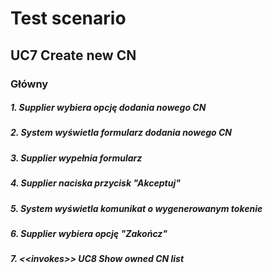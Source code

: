 # Test scenario

## UC7 Create new CN

### Główny

##### 1. __Supplier__ wybiera opcję dodania nowego CN
##### 2. System wyświetla formularz dodania nowego CN
##### 3. __Supplier__ wypełnia formularz 
##### 4. __Supplier__ naciska przycisk "Akceptuj"
##### 5. System wyświetla komunikat o wygenerowanym tokenie
##### 6. __Supplier__ wybiera opcję "Zakończ"
##### 7. _\<\<invokes\>\>_ UC8 Show owned CN list
